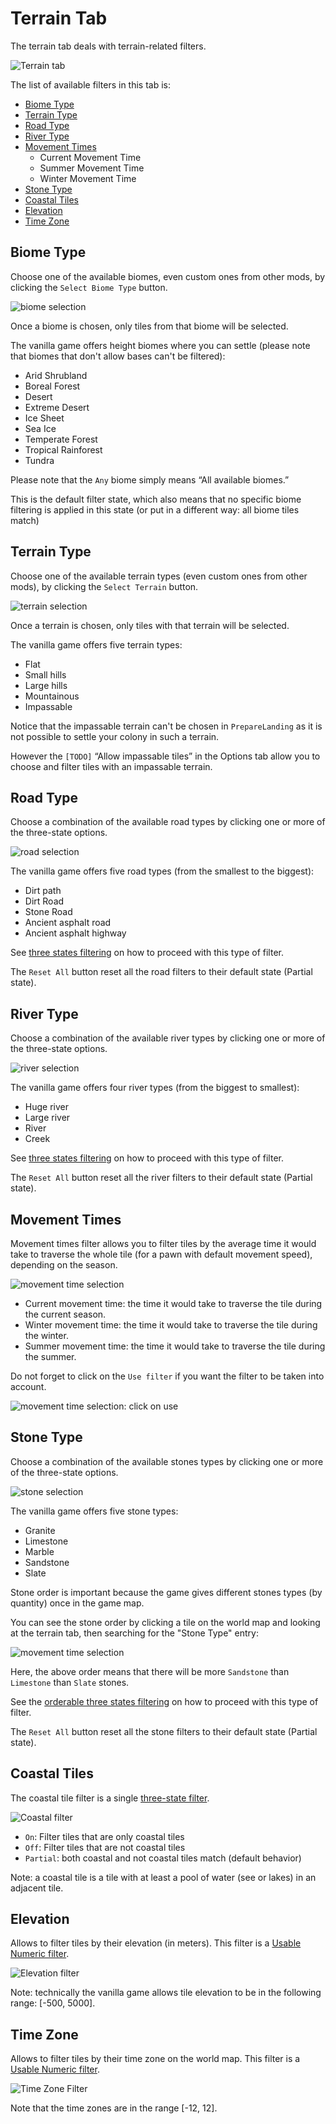 Terrain Tab
===========

The terrain tab deals with terrain-related filters.

![Terrain tab](assets/terrain_tab.png)

The list of available filters in this tab is:

- [Biome Type](#biome-type)
- [Terrain Type](#terrain-type)
- [Road Type](#road-type)
- [River Type](#river-type)
- [Movement Times](#movement-times)
    - Current Movement Time
    - Summer Movement Time
    - Winter Movement Time
- [Stone Type](#stone-type)
- [Coastal Tiles](#coastal-tiles)
- [Elevation](#elevation)
- [Time Zone](#time-zone)

Biome Type
----------

Choose one of the available biomes, even custom ones from other mods, by clicking the `Select Biome Type` button.

![biome selection](assets/biomes.png)

Once a biome is chosen, only tiles from that biome will be selected.

The vanilla game offers height biomes where you can settle (please note that biomes that don't allow bases can't be filtered):

- Arid Shrubland
- Boreal Forest
- Desert
- Extreme Desert
- Ice Sheet
- Sea Ice
- Temperate Forest
- Tropical Rainforest
- Tundra

Please note that the `Any` biome simply means “All available biomes.”

This is the default filter state, which also means that no specific biome filtering is applied in this state (or put in a different way: all biome tiles match)

Terrain Type
------------

Choose one of the available terrain types (even custom ones from other mods), by clicking the `Select Terrain` button.

![terrain selection](assets/select_terrain.png)

Once a terrain is chosen, only tiles with that terrain will be selected.

The vanilla game offers five terrain types:

- Flat
- Small hills
- Large hills
- Mountainous
- Impassable

Notice that the impassable terrain can't be chosen in `PrepareLanding` as it is not possible to settle your colony in such a terrain.

However the `[TODO]` “Allow impassable tiles” in the Options tab allow you to choose and filter tiles with an impassable terrain.

Road Type
---------

Choose a combination of the available road types by clicking one or more of the three-state options.

![road selection](assets/select_road.png)

The vanilla game offers five road types (from the smallest to the biggest):

- Dirt path
- Dirt Road
- Stone Road
- Ancient asphalt road
- Ancient asphalt highway

See [three states filtering](filtering.md#three-states) on how to proceed with this type of filter.

The `Reset All` button reset all the road filters to their default state (Partial state).

River Type
----------

Choose a combination of the available river types by clicking one or more of the three-state options.

![river selection](assets/select_river.png)

The vanilla game offers four river types (from the biggest to smallest):

- Huge river
- Large river
- River
- Creek

See [three states filtering](filtering.md#three-states) on how to proceed with this type of filter.

The `Reset All` button reset all the river filters to their default state (Partial state).

Movement Times
--------------

Movement times filter allows you to filter tiles by the average time it would take to traverse the whole tile (for a pawn with default movement speed), depending on the season.

![movement time selection](assets/select_movement_times.png)

- Current movement time: the time it would take to traverse the tile during the current season.
- Winter movement time: the time it would take to traverse the tile during the winter.
- Summer movement time: the time it would take to traverse the tile during the summer.

Do not forget to click on the `Use filter` if you want the filter to be taken into account.

![movement time selection: click on use](assets/select_movement_times_2.png)

Stone Type
----------

Choose a combination of the available stones types by clicking one or more of the three-state options.

![stone selection](assets/select_stone.png)

The vanilla game offers five stone types:

- Granite
- Limestone
- Marble
- Sandstone
- Slate

Stone order is important because the game gives different stones types (by quantity) once in the game map.

You can see the stone order by clicking a tile on the world map and looking at the terrain tab, then searching for the "Stone Type" entry:

![movement time selection](assets/stone_order_terrain_tab.png)

Here, the above order means that there will be more `Sandstone` than `Limestone` than `Slate` stones.

See the [orderable three states filtering](filtering.md#orderable-three-states) on how to proceed with this type of filter.

The `Reset All` button reset all the stone filters to their default state (Partial state).

Coastal Tiles
-------------

The coastal tile filter is a single [three-state filter](filtering.md#orderable-three-states).

![Coastal filter](assets/select_coastal.png)

- `On`: Filter tiles that are only coastal tiles
- `Off`: Filter tiles that are not coastal tiles
- `Partial`: both coastal and not coastal tiles match (default behavior)

Note: a coastal tile is a tile with at least a pool of water (see or lakes) in an adjacent tile.

Elevation
---------

Allows to filter tiles by their elevation (in meters). This filter is a [Usable Numeric filter](filtering.md#usable-numeric).

![Elevation filter](assets/select_elevation.png)

Note: technically the vanilla game allows tile elevation to be in the following range: [-500, 5000].

Time Zone
---------

Allows to filter tiles by their time zone on the world map. This filter is a [Usable Numeric filter](filtering.md#usable-numeric).

![Time Zone Filter](assets/select_time_zone.png)

Note that the time zones are in the range [-12, 12].
